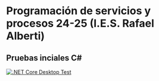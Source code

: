 # Programación de servicios y procesos 24-25 (I.E.S. Rafael Alberti)
## Pruebas inciales C#

[![.NET Core Desktop Test](https://github.com/IES-Rafael-Alberti/pi-psp-24-25/actions/workflows/dotnet-desktop.yml/badge.svg)](https://github.com/IES-Rafael-Alberti/pi-psp-24-25/actions/workflows/dotnet-desktop.yml)
